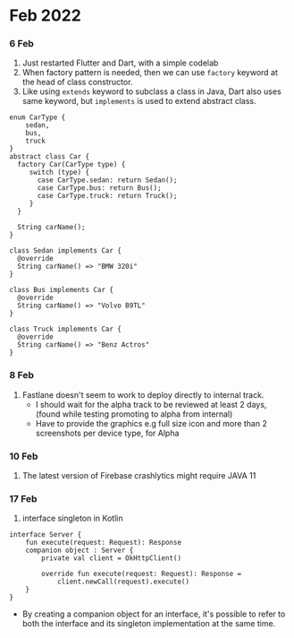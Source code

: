 # Feb 2022
### 6 Feb
1. Just restarted Flutter and Dart, with a simple codelab
2. When factory pattern is needed, then we can use `factory` keyword at the head of class constructor.
3. Like using `extends` keyword to subclass a class in Java, Dart also uses same keyword, but `implements` is used to extend abstract class.

```
enum CarType {
    sedan,
    bus,
    truck
}
abstract class Car {
  factory Car(CarType type) {
     switch (type) {
       case CarType.sedan: return Sedan();
       case CarType.bus: return Bus();
       case CarType.truck: return Truck();
     }
  }
  
  String carName();
}

class Sedan implements Car {
  @override
  String carName() => "BMW 320i"
}

class Bus implements Car {
  @override
  String carName() => "Volvo B9TL"
}

class Truck implements Car {
  @override
  String carName() => "Benz Actros"
}
```
### 8 Feb
1. Fastlane doesn't seem to work to deploy directly to internal track.
   * I should wait for the alpha track to be reviewed at least 2 days, (found while testing promoting to alpha from internal) 
   * Have to provide the graphics e.g full size icon and more than 2 screenshots per device type, for Alpha

### 10 Feb
1. The latest version of Firebase crashlytics might require JAVA 11

### 17 Feb
1. interface singleton in Kotlin
```
interface Server {
    fun execute(request: Request): Response
    companion object : Server {
        private val client = OkHttpClient()
        
        override fun execute(request: Request): Response =
            client.newCall(request).execute()
    }
}
```
* By creating a companion object for an interface, it's possible to refer to both the interface and its singleton implementation at the same time.
